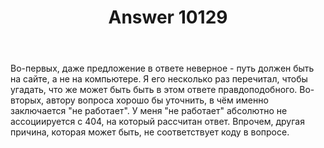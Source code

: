 ﻿---
title: "Answer 10129"
se.owner.user_id: 178988
se.owner.display_name: "Qwertiy"
se.owner.link: "https://ru.meta.stackoverflow.com/users/178988/qwertiy"
se.answer_id: 10129
se.question_id: 10127
se.post_type: answer
se.is_accepted: False
---
<p>Во-первых, даже предложение в ответе неверное - путь должен быть на сайте, а не на компьютере. Я его несколько раз перечитал, чтобы угадать, что же может быть быть в этом ответе правдоподобного. Во-вторых, автору вопроса хорошо бы уточнить, в чём именно заключается "не работает". У меня "не работает" абсолютно не ассоциируется с 404, на который рассчитан ответ. Впрочем, другая причина, которая может быть, не соответствует коду в вопросе.</p>
